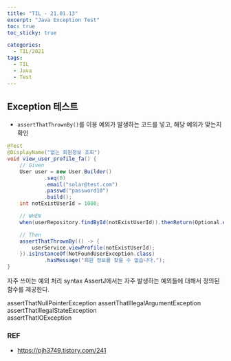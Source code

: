 ```yaml
---
title: "TIL - 21.01.13"
excerpt: "Java Exception Test"
toc: true
toc_sticky: true

categories:
  - TIL/2021
tags:
  - TIL
  - Java
  - Test
---
```


## Exception 테스트
* `assertThatThrownBy()`를 이용
예외가 발생하는 코드를 넣고, 해당 예외가 맞는지 확인

```java
@Test
@DisplayName("없는 회원정보 조회")
void view_user_profile_fa() {
    // Given
    User user = new User.Builder()
            .seq(0)
            .email("solar@test.com")
            .passwd("password10")
            .build();
    int notExistUserId = 1000;

    // WHEN
    when(userRepository.findById(notExistUserId)).thenReturn(Optional.empty());

    // Then
    assertThatThrownBy(() -> {
        userService.viewProfile(notExistUserId);
    }).isInstanceOf(NotFoundUserException.class)
            .hasMessage("회원 정보를 찾을 수 없습니다.");
}
```

자주 쓰이는 예외 처리 syntax
AssertJ에서는 자주 발생하는 예외들에 대해서 정의된 함수를 제공한다.

assertThatNullPointerException
assertThatIllegalArgumentException
assertThatIllegalStateException  
assertThatIOException


### REF
* https://pjh3749.tistory.com/241
